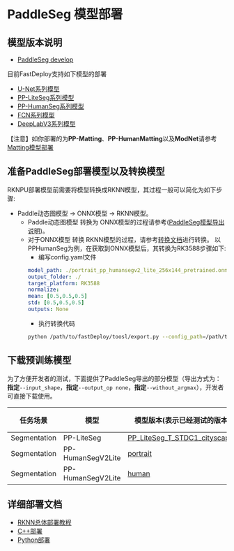 # PaddleSeg 模型部署

## 模型版本说明

- [PaddleSeg develop](https://github.com/PaddlePaddle/PaddleSeg/tree/develop)

目前FastDeploy支持如下模型的部署

- [U-Net系列模型](https://github.com/PaddlePaddle/PaddleSeg/blob/release/2.6/configs/unet/README.md)
- [PP-LiteSeg系列模型](https://github.com/PaddlePaddle/PaddleSeg/blob/release/2.6/configs/pp_liteseg/README.md)
- [PP-HumanSeg系列模型](https://github.com/PaddlePaddle/PaddleSeg/blob/release/2.6/contrib/PP-HumanSeg/README.md)
- [FCN系列模型](https://github.com/PaddlePaddle/PaddleSeg/blob/release/2.6/configs/fcn/README.md)
- [DeepLabV3系列模型](https://github.com/PaddlePaddle/PaddleSeg/blob/release/2.6/configs/deeplabv3/README.md)

【注意】如你部署的为**PP-Matting**、**PP-HumanMatting**以及**ModNet**请参考[Matting模型部署](../../matting)

## 准备PaddleSeg部署模型以及转换模型

RKNPU部署模型前需要将模型转换成RKNN模型，其过程一般可以简化为如下步骤:
*   Paddle动态图模型 -> ONNX模型 -> RKNN模型。
    *   Paddle动态图模型 转换为 ONNX模型的过程请参考([PaddleSeg模型导出说明](https://github.com/PaddlePaddle/PaddleSeg/tree/release/2.6/contrib/PP-HumanSeg))。
    *   对于ONNX模型 转换 RKNN模型的过程，请参考[转换文档](../../../../../docs/cn/faq/rknpu2/export.md)进行转换。
        以PPHumanSeg为例，在获取到ONNX模型后，其转换为RK3588步骤如下:
        * 编写config.yaml文件
        ```yaml
        model_path: ./portrait_pp_humansegv2_lite_256x144_pretrained.onnx
        output_folder: ./
        target_platform: RK3588
        normalize:
        mean: [0.5,0.5,0.5]
        std: [0.5,0.5,0.5]
        outputs: None
        ```
        * 执行转换代码
        ```bash
        python /path/to/fastDeploy/toosl/export.py --config_path=/path/to/fastdeploy/tools/rknpu2/config/ppset_config.yaml
        ```
        
## 下载预训练模型

为了方便开发者的测试，下面提供了PaddleSeg导出的部分模型（导出方式为：**指定**`--input_shape`，**指定**`--output_op none`，**指定**`--without_argmax`），开发者可直接下载使用。

| 任务场景             | 模型                | 模型版本(表示已经测试的版本)                                                                                                                            | 大小  | ONNX/RKNN是否支持 | ONNX/RKNN速度(ms) |
|------------------|-------------------|--------------------------------------------------------------------------------------------------------------------------------------------|-----|---------------|-----------------|
| Segmentation     | PP-LiteSeg        | [PP_LiteSeg_T_STDC1_cityscapes](https://bj.bcebos.com/fastdeploy/models/rknn2/PP_LiteSeg_T_STDC1_cityscapes_without_argmax_infer_3588.tgz) | -   | True/True     | 6634/5598       |
| Segmentation     | PP-HumanSegV2Lite | [portrait](https://bj.bcebos.com/fastdeploy/models/rknn2/portrait_pp_humansegv2_lite_256x144_inference_model_without_softmax_3588.tgz)     | -   | True/True     | 456/266         |
| Segmentation     | PP-HumanSegV2Lite | [human](https://bj.bcebos.com/fastdeploy/models/rknn2/human_pp_humansegv2_lite_192x192_pretrained_3588.tgz)                                | -   | True/True     | 496/256         |

## 详细部署文档
- [RKNN总体部署教程](../../../../../docs/cn/faq/rknpu2.md)
- [C++部署](cpp)
- [Python部署](python)